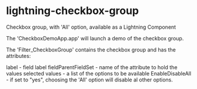 # lightning-checkbox-group
Checkbox group, with 'All' option, available as a Lightning Component

The 'CheckboxDemoApp.app' will launch a demo of the checkbox group.

The 'Filter_CheckboxGroup' contains the checkbox group and has the attributes:

label - field label
fieldParentFieldSet - name of the attribute to hold the values selected
values - a list of the options to be available
EnableDisableAll - if set to "yes", choosing the 'All' option will disable al other options.